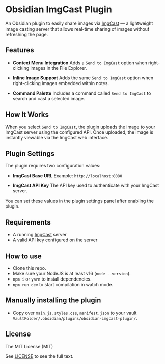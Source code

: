# Obsidian ImgCast Plugin

An Obsidian plugin to easily share images via [ImgCast](https://github.com/ncarlier/imgcast) — a lightweight image casting server that allows real-time sharing of images without refreshing the page.

## Features

* **Context Menu Integration**
  Adds a `Send to ImgCast` option when right-clicking images in the File Explorer.

* **Inline Image Support**
  Adds the same `Send to ImgCast` option when right-clicking images embedded within notes.

* **Command Palette**
  Includes a command called `Send to ImgCast` to search and cast a selected image.

## How It Works

When you select `Send to ImgCast`, the plugin uploads the image to your ImgCast server using the configured API. Once uploaded, the image is instantly viewable via the ImgCast web interface.

## Plugin Settings

The plugin requires two configuration values:

* **ImgCast Base URL**
  Example: `http://localhost:8080`

* **ImgCast API Key**
  The API key used to authenticate with your ImgCast server.

You can set these values in the plugin settings panel after enabling the plugin.

## Requirements

* A running [ImgCast](https://github.com/ncarlier/imgcast) server
* A valid API key configured on the server

## How to use

- Clone this repo.
- Make sure your NodeJS is at least v16 (`node --version`).
- `npm i` or `yarn` to install dependencies.
- `npm run dev` to start compilation in watch mode.

## Manually installing the plugin

- Copy over `main.js`, `styles.css`, `manifest.json` to your vault `VaultFolder/.obsidian/plugins/obsidian-imgcast-plugin/`.

## License

The MIT License (MIT)

See [LICENSE](./LICENSE) to see the full text.

